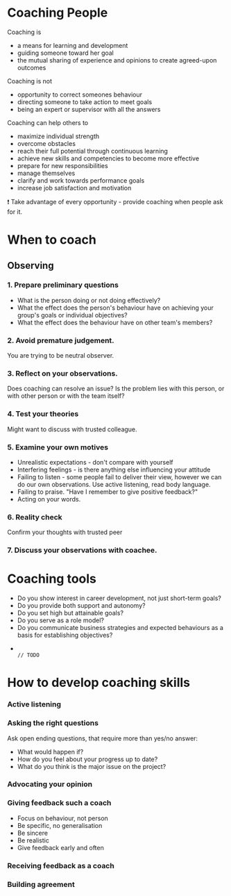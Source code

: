 # Coaching People

Coaching is
- a means for learning and development
- guiding someone toward her goal
- the mutual sharing of experience and opinions to create agreed-upon outcomes

Coaching is not
- opportunity to correct someones behaviour
- directing someone to take action  to meet goals
- being an expert or supervisor with all the answers

Coaching can help others to
- maximize individual strength
- overcome obstacles
- reach their full potential through continuous learning
- achieve new skills and competencies to become more effective
- prepare for new responsibilities
- manage themselves
- clarify and work towards performance goals
- increase job satisfaction and motivation

:exclamation: Take advantage of every opportunity - provide coaching when people ask for it.

# When to coach
## Observing
### 1. Prepare preliminary questions
- What is the person doing or not doing effectively?
- What the effect does the person's behaviour have on achieving your group's goals or individual objectives?
- What the effect does the behaviour have on other team's members?

### 2. Avoid premature judgement.
You are trying to be neutral observer.

### 3. Reflect on your observations. 
Does coaching can resolve an issue? Is the problem lies with this person, or with other person or with the team itself?

### 4. Test your theories
Might want to discuss with trusted colleague. 

### 5. Examine your own motives
- Unrealistic expectations - don't compare with yourself
- Interfering feelings - is there anything else influencing your attitude
- Failing to listen - some people fail to deliver their view, however we can do our own observations. Use active listening, read body language.
- Failing to praise. "Have I remember to give positive feedback?"
- Acting on your words. 

### 6. Reality check
Confirm your thoughts with trusted peer

### 7. Discuss your observations with coachee.

# Coaching tools
- Do you show interest in career development, not just short-term goals?
- Do you provide both support and autonomy?
- Do you set high but attainable goals?
- Do you serve as a role model?
- Do you communicate business strategies and expected behaviours as a basis for establishing objectives?
-                                                                                                                                                     // TODO

# How to develop coaching skills
### Active listening
### Asking the right questions

Ask open ending questions, that require more than yes/no answer:

- What would happen if?
- How do you feel about your progress up to date?
- What do you think is the major issue on the project?

### Advocating your opinion
### Giving feedback such a coach
- Focus on behaviour, not person
- Be specific, no generalisation
- Be sincere
- Be realistic
- Give feedback early and often

### Receiving feedback as a coach
### Building agreement




